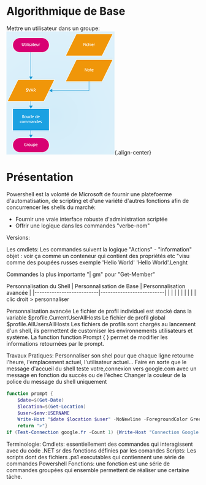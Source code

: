 <!-- TITLE: Powershell - Bases -->
<!-- SUBTITLE: Cours de base de Powershell -->

# Algorithmique de Base
Mettre un utilisateur dans un groupe:
![Algorithmique](/uploads/powershell/algorithmique.png "Algorithmique"){.align-center}

# Présentation
Powershell est la volonté de Microsoft de fournir une platefoerme d'automatisation, de scripting et d'une variété d'autres fonctions afin de concurrencer les shells du marché:
- Fournir une vraie interface robuste d'administration scriptée
- Offrir une logique dans les commandes "verbe-nom"

Versions:

Les cmdlets:
Les commandes suivent la logique "Actions" - "information"
objet : voir ça comme un conteneur qui contient des propriétés etc "visu comme des poupées russes
exemple 'Hello World'
'Hello World'.Lenght

Commandes la plus importante "| gm" pour "Get-Member"



Personnalisation du Shell
| Personnalisation de Base | Personnalisation avancée |
|--------------------------|--------------------------|
|                          |                          |
|                          |                          |
|                          |                          |
clic droit > personnaliser

Personnalisation avancée
Le fichier de profil individuel est stocké dans la variable $profile.CurrentUserAllHosts
Le fichier de profil global $profile.AllUsersAllHosts
Les fichiers de profils sont chargés au lancement d'un shell, ils permettent de customiser les environnements utilisateurs et système.
La function function Prompt { } permet de modifier les informations retournées par le prompt.

Travaux Pratiques:
Personnaliser son shel pour que chaque ligne retourne l'heure, l'emplacement actuel, l'utilisateur actuel...
Faire en sorte que le message d'accueil du shell teste votre,connexion vers google.com avec un message en fonction du succès ou de l'échec
Changer la couleur de la police du message du shell uniquement

```powershell
function prompt { 
    $date=$(Get-Date)
    $location=$(Get-Location)
    $user=$env:USERNAME
    Write-Host "$date $location $user" -NoNewline -ForegroundColor Green
    return ">"}
if (Test-Connection google.fr -Count 1) {Write-Host "Connection Google.fr OK"} else {Write-Host "Connection Google.fr NOK"}
```

Terminologie:
Cmdlets: essentiellement des commandes qui interagissent avec du code .NET sr des fonctions définies par les comandes
Scripts: Les scripts dont des fichiers .ps1 executables qui contiennent une série de commandes Powershell
Fonctions: une fonction est une série de commandes groupées qui ensemble permettent de réaliser une certaine tâche.
